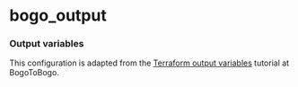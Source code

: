 # bogo_output

### Output variables

This configuration is adapted from the
[Terraform output variables](https://www.bogotobogo.com/DevOps/Terraform/Terraform-output-variables.php)
tutorial at BogoToBogo.
